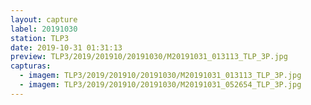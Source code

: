 ```yaml
---
layout: capture
label: 20191030
station: TLP3
date: 2019-10-31 01:31:13
preview: TLP3/2019/201910/20191030/M20191031_013113_TLP_3P.jpg
capturas:
  - imagem: TLP3/2019/201910/20191030/M20191031_013113_TLP_3P.jpg
  - imagem: TLP3/2019/201910/20191030/M20191031_052654_TLP_3P.jpg
---
```

